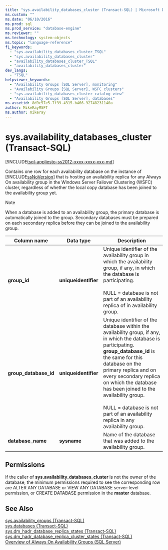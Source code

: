 ```yaml
---
title: "sys.availability_databases_cluster (Transact-SQL) | Microsoft Docs"
ms.custom: ""
ms.date: "06/10/2016"
ms.prod: sql
ms.prod_service: "database-engine"
ms.reviewer: ""
ms.technology: system-objects
ms.topic: "language-reference"
f1_keywords: 
  - "sys.availability_databases_cluster_TSQL"
  - "sys.availability_databases_cluster"
  - "availability_databases_cluster_TSQL"
  - "availability_databases_cluster"
dev_langs: 
  - "TSQL"
helpviewer_keywords: 
  - "Availability Groups [SQL Server], monitoring"
  - "Availability Groups [SQL Server], WSFC clusters"
  - "sys.availability_databases_cluster catalog view"
  - "Availability Groups [SQL Server], databases"
ms.assetid: 8d9c57e5-7f39-4315-b466-92748231140a
author: MikeRayMSFT
ms.author: mikeray
---
```

# sys.availability_databases_cluster (Transact-SQL)
[!INCLUDE[tsql-appliesto-ss2012-xxxx-xxxx-xxx-md](../../includes/tsql-appliesto-ss2012-xxxx-xxxx-xxx-md.md)]

  Contains one row for each availability database on the instance of [!INCLUDE[ssNoVersion](../../includes/ssnoversion-md.md)] that is hosting an availability replica for any Always On availability group in the Windows Server Failover Clustering (WSFC) cluster, regardless of whether the local copy database has been joined to the availability group yet.  
  
> [!NOTE]  
>  When a database is added to an availability group, the primary database is automatically joined to the group. Secondary databases must be prepared on each secondary replica before they can be joined to the availability group.   
  
|Column name|Data type|Description|  
|-----------------|---------------|-----------------|  
|**group_id**|**uniqueidentifier**|Unique identifier of the availability group in which the availability group, if any, in which the database is participating.<br /><br /> NULL = database is not part of an availability replica of in availability group.|  
|**group_database_id**|**uniqueidentifier**|Unique identifier of the database within the availability group, if any, in which the database is participating. **group_database_id** is the same for this database on the primary replica and on every secondary replica on which the database has been joined to the availability group.<br /><br /> NULL = database is not part of an availability replica in any availability group.|  
|**database_name**|**sysname**|Name of the database that was added to the availability group.|  
  
## Permissions  
 If the caller of **sys.availability_databases_cluster** is not the owner of the database, the minimum permissions required to see the corresponding row are ALTER ANY DATABASE or VIEW ANY DATABASE server-level permission, or CREATE DATABASE permission in the **master** database.  
  
## See Also  
 [sys.availability_groups &#40;Transact-SQL&#41;](../../relational-databases/system-catalog-views/sys-availability-groups-transact-sql.md)   
 [sys.databases &#40;Transact-SQL&#41;](../../relational-databases/system-catalog-views/sys-databases-transact-sql.md)   
 [sys.dm_hadr_database_replica_states &#40;Transact-SQL&#41;](../../relational-databases/system-dynamic-management-views/sys-dm-hadr-database-replica-states-transact-sql.md)   
 [sys.dm_hadr_database_replica_cluster_states &#40;Transact-SQL&#41;](../../relational-databases/system-dynamic-management-views/sys-dm-hadr-database-replica-cluster-states-transact-sql.md)   
 [Overview of Always On Availability Groups &#40;SQL Server&#41;](../../database-engine/availability-groups/windows/overview-of-always-on-availability-groups-sql-server.md)  
  
  
